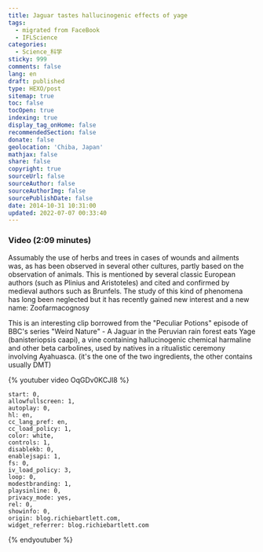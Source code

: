 ```yaml
---
title: Jaguar tastes hallucinogenic effects of yage
tags:
  - migrated from FaceBook
  - IFLScience
categories:
  - Science_科学
sticky: 999
comments: false
lang: en
draft: published
type: HEXO/post
sitemap: true
toc: false
tocOpen: true
indexing: true
display_tag_onHome: false
recommendedSection: false
donate: false
geolocation: 'Chiba, Japan'
mathjax: false
share: false
copyright: true
sourceUrl: false
sourceAuthor: false
sourceAuthorImg: false
sourcePublishDate: false
date: 2014-10-31 10:31:00
updated: 2022-07-07 00:33:40
---
```


### Video (2:09 minutes)
Assumably the use of herbs and trees in cases of wounds and ailments was, as has been observed in several other cultures, partly based on the observation of animals.
This is mentioned by several classic European authors (such as Plinius and Aristoteles) and cited and confirmed by medieval authors such as Brunfels. The study of this kind of phenomena has long been neglected but it has recently gained new interest and a new name: Zoofarmacognosy

This is an interesting clip borrowed from the "Peculiar Potions" episode of BBC's series "Weird Nature" - A Jaguar in the Peruvian rain forest eats Yage (banisteriopsis caapi), a vine containing hallucinogenic chemical harmaline and other beta carbolines, used by natives in a ritualistic ceremony involving Ayahuasca. (it's the one of the two ingredients, the other contains usually DMT)

{% youtuber video OqGDv0KCJl8 %}

    start: 0,
    allowfullscreen: 1,
    autoplay: 0,
    hl: en,
    cc_lang_pref: en,
    cc_load_policy: 1,
    color: white,
    controls: 1,
    disablekb: 0,
    enablejsapi: 1,
    fs: 0,
    iv_load_policy: 3,
    loop: 0,
    modestbranding: 1,
    playsinline: 0,
    privacy_mode: yes,
    rel: 0,
    showinfo: 0,
    origin: blog.richiebartlett.com,
    widget_referrer: blog.richiebartlett.com
{% endyoutuber %}
